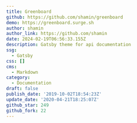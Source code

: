 ```yaml
---
title: Greenboard
github: https://github.com/shamin/greenboard
demo: https://greenboard.surge.sh
author: shamin
author_link: https://github.com/shamin
date: 2024-02-19T06:56:33.155Z
description: Gatsby theme for api documentation
ssg:
  - Gatsby
css: []
cms:
  - Markdown
category:
  - Documentation
draft: false
publish_date: '2019-10-02T18:54:23Z'
update_date: '2020-04-21T18:25:07Z'
github_star: 249
github_fork: 22
---
```

